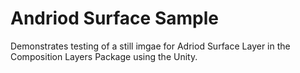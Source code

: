 # Andriod Surface Sample

Demonstrates testing of a still imgae for Adriod Surface Layer in the Composition Layers Package using the Unity.
